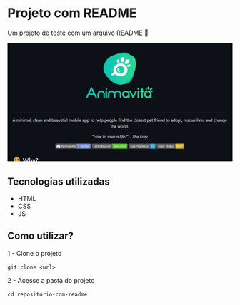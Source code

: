 # Projeto com README

Um projeto de teste com um arquivo README 🚀

[<img src="./TelaAnimadaTesteDevQuest.gif" alt="gif da tela inicial do projeto xyz">](https://google.com)

## Tecnologias utilizadas

- HTML
- CSS
- JS

## Como utilizar?

1 - Clone o projeto

```
git clone <url>
```

2 - Acesse a pasta do projeto

```
cd repositorio-com-readme
```
